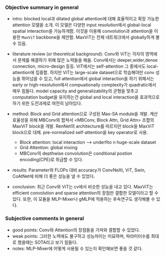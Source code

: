 ### Objective summary in general
- intro: blocked local과 dilated global attention에 대해 효율적이고 확장 가능한 attention 모델을 소개. 이 모델은 다양한 input resolution에서 global-local spatial interaction을 가능하게함. 이것을 이용해 convolution과 attention을 이용한 `MaxViT` backbone을 제안함. MaxViT는 전체 네트워크에서 globally하게 볼 수 있음.

- literature review (or theoretical background): Conv와 ViT는 각자의 영역에서 문제를 해결하기 위해 많은 노력들을 해옴. Conv에서는 deeper,wider,dense connection, micro-design 등등. ViT에서는 self-attention 그 중에서도 local-attention에 집중함. 하지만 ViT는 large-scale dataset으로 학습해야만 conv 성능을 뛰어넘을 수 있고, full attention에서 global interaction을 하기 위해서는 early or high-resolution에서 compuationally complexity가 quadratic에서 매우 힘들다. model capacity and generalizability의 균형을 맞추고 computation budget을 유지하는건 global and local interaction을 효과적으로 하기 위한 도전과제로 여전히 남아있다.
- method: Block and Grid attention으로 구성된 Max-SA module을 개발. 계산 효율성을 위해 MBConv와 합쳐서 <MBConv, Block Attn, Grid Attn> 조합의 MaxViT block을 개발. RenNet의 architecture를 따르지만 block을 MaxViT block으로 대체. pre-normalized self-attention을 key operator로 사용.
  - Block attention: local interaction --> underfito n huge-scale dataset
  - Grid Attention: global mixing
  - MBConv의 depthwise convolution은 conditional postion encoding(CPE)로 취급할 수 있다.
- results: Parameter와 FLOPs 대비 accuracy가 ConvNeXt, ViT, Swin, CoAtNet에 비해 더 좋은 성능을 낼 수 있었다.
- conclusion: 최근 Conv와 ViT는 cv에서 비슷한 성능을 내고 있다. MaxViT는 efficient convolution and sparse attention의 장점만 결합한 모델이라고 할 수 있다. 또한, 이 모듈을 MLP-Mixer나 gMLP에 적용하는 후속연구도 생각해볼 수 있다.


### Subjective comments in general
- good points: Conv와 Attention의 장점들을 가져와 결합할 수 있었다.
- weak points: 그러한 노력에도 불구하고 성능차이는 미묘하며, 파라미터수를 최대로 했을때는 SOTA라고 보기 힘들다.
- notes: MLP-Mixer에 어떻게 사용될 수 있는지 확인해보면 좋을 것 같다.